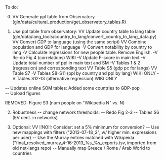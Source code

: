 To do:

0) VV Generate ppl table from Observatory (gln/data/cultural_production/get_observatory_tables.R)

1) Use ppl table from observatory:
VV Update country table to lang table (gln/data/lang_tools/country_to_lang/convert_country_to_lang_data.py)
VV Convert GDP to language (using the same script)
VV Combine population and GDP for language
-V Convert notablilty by country to lang
-V Calculate regressions for new people table. Remove English.
-V Re-do Fig 4 (correlations) WIKI
-V Update F-score in main text
-V Update total number of ppl in main text and SM
-V Tables 1 & 2 (regression) and corresponding text
VV Table S5 (gdp pc for langs)
VV Table S7
-V Tables S8-S11 (ppl by country and ppl by lang) WIKI ONLY
-V Tables S12-13 (alternative regression) WIKI ONLY

-- Updates online SOM tables: Added some countries to GDP-pop  
-- Upload figures

REMOVED: Figure S3 (num people on "Wikipedia N" vs. N)


2) Robustness -- change network thresholds: 
-- Redo Fig 2-3
-- Tables S6 (EV cent. in networks)

3) Optional: 
VV !!NO!!: Consider: set a 5% minimum for conversion?
-- Use new mappings with filters ("2013-07-18_2", w/ higher min. expressions per user) 
-- Use the Murray entries matched with Wikipeida ("final_resolved_murray_4-16-2013_%s_%s_exports.tsv, imported from old net-langs repo)
-- Manually map Greece / Rome / Arab World to countries